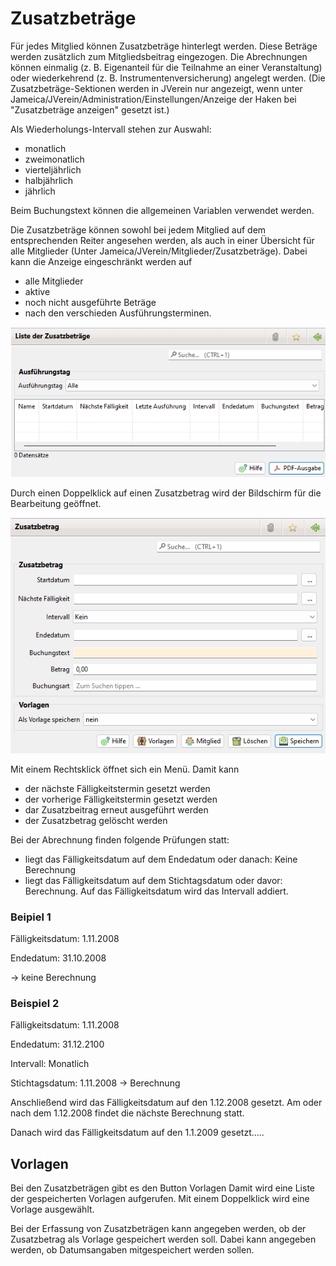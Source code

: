 # Zusatzbeträge

Für jedes Mitglied können Zusatzbeträge hinterlegt werden. Diese Beträge werden zusätzlich zum Mitgliedsbeitrag eingezogen. Die Abrechnungen können einmalig \(z. B. Eigenanteil für die Teilnahme an einer Veranstaltung\) oder wiederkehrend \(z. B. Instrumentenversicherung\) angelegt werden. \(Die Zusatzbeträge-Sektionen werden in JVerein nur angezeigt, wenn unter Jameica/JVerein/Administration/Einstellungen/Anzeige der Haken bei "Zusatzbeträge anzeigen" gesetzt ist.\)

Als Wiederholungs-Intervall stehen zur Auswahl:

* monatlich
* zweimonatlich
* vierteljährlich
* halbjährlich
* jährlich

Beim Buchungstext können die allgemeinen Variablen verwendet werden.

Die Zusatzbeträge können sowohl bei jedem Mitglied auf dem entsprechenden Reiter angesehen werden, als auch in einer Übersicht für alle Mitglieder \(Unter Jameica/JVerein/Mitglieder/Zusatzbeträge\). Dabei kann die Anzeige eingeschränkt werden auf

* alle Mitglieder
* aktive
* noch nicht ausgeführte Beträge
* nach den verschieden Ausführungsterminen.

![](../assets/zusatzabbuchungenuebersicht-2.png)

Durch einen Doppelklick auf einen Zusatzbetrag wird der Bildschirm für die Bearbeitung geöffnet. 

![](../assets/mitgliedzusatzabbuchungneu.png)

Mit einem Rechtsklick öffnet sich ein Menü. Damit kann

* der nächste Fälligkeitstermin gesetzt werden
* der vorherige Fälligkeitstermin gesetzt werden
* dar Zusatzbeitrag erneut ausgeführt werden
* der Zusatzbetrag gelöscht werden


Bei der Abrechnung finden folgende Prüfungen statt:

* liegt das Fälligkeitsdatum auf dem Endedatum oder danach: Keine Berechnung
* liegt das Fälligkeitsdatum auf dem Stichtagsdatum oder davor: Berechnung. Auf das Fälligkeitsdatum wird das Intervall addiert.

### Beipiel 1

Fälligkeitsdatum: 1.11.2008

Endedatum: 31.10.2008

-&gt; keine Berechnung

### Beispiel 2

Fälligkeitsdatum: 1.11.2008

Endedatum: 31.12.2100

Intervall: Monatlich

Stichtagsdatum: 1.11.2008 -&gt; Berechnung

Anschließend wird das Fälligkeitsdatum auf den 1.12.2008 gesetzt. Am oder nach dem 1.12.2008 findet die nächste Berechnung statt.

Danach wird das Fälligkeitsdatum auf den 1.1.2009 gesetzt.....

## Vorlagen

Bei den Zusatzbeträgen gibt es den Button Vorlagen Damit wird eine Liste der gespeicherten Vorlagen aufgerufen. Mit einem Doppelklick wird eine Vorlage ausgewählt.

Bei der Erfassung von Zusatzbeträgen kann angegeben werden, ob der Zusatzbetrag als Vorlage gespeichert werden soll. Dabei kann angegeben werden, ob Datumsangaben mitgespeichert werden sollen.

